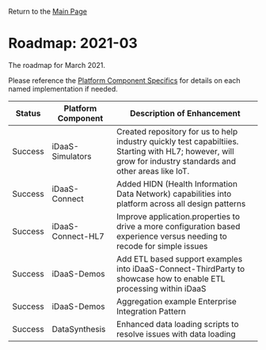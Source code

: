 Return to the <a href="https://project-herophilus.github.io/Project-Herophilus-Assets/" target="_blank">Main Page</a>

# Roadmap: 2021-03
The roadmap for March 2021.

Please reference the [Platform Component Specifics](../Design/PlatformComponents.md) for details on each named implementation if needed.

| Status | Platform Component   | Description of Enhancement|
|---|---|---|
|Success|iDaaS-Simulators|Created repository for us to help industry quickly test capabiltiies. Starting with HL7; however, will grow for industry standards and other areas like IoT.|
|Success|iDaaS-Connect|Added HIDN (Health Information Data Network) capabilities into platform across all design patterns|
|Success|iDaaS-Connect-HL7|Improve application.properties to drive a more configuration based experience versus needing to recode for simple issues|
|Success|iDaaS-Demos|Add ETL based support examples into iDaaS-Connect-ThirdParty to showcase how to enable ETL processing within iDaaS|
|Success|iDaaS-Demos|Aggregation example Enterprise Integration Pattern|
|Success|DataSynthesis|Enhanced data loading scripts to resolve issues with data loading|
